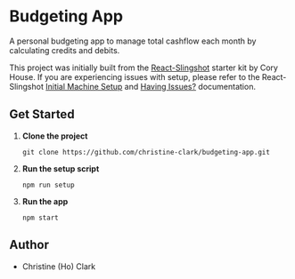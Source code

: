# Budgeting App
A personal budgeting app to manage total cashflow each month by calculating credits and debits. 

This project was initially built from the [React-Slingshot](https://github.com/coryhouse/react-slingshot) starter kit by Cory House. If you are experiencing issues with setup, please refer to the React-Slingshot [Initial Machine Setup](https://github.com/coryhouse/react-slingshot#initial-machine-setup) and [Having Issues?](https://github.com/coryhouse/react-slingshot#having-issues-try-these-things-first) documentation.

## Get Started

1. **Clone the project**

    `git clone https://github.com/christine-clark/budgeting-app.git`

2. **Run the setup script**

    `npm run setup`

3. **Run the app**

    `npm start`

## Author

* Christine (Ho) Clark

